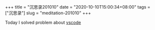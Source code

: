 +++
title = "沉思录201010"
date = "2020-10-10T15:00:34+08:00"
tags = ["沉思录"]
slug = "meditation-201010"
+++

Today I solved problem about [vscode](https://github.com/Gaotianhe/wiki-docs/blob/main/docs/tool/vscode/problem.md#vscode-open-link-with-ctrl--click-instead-of-alt--click)
